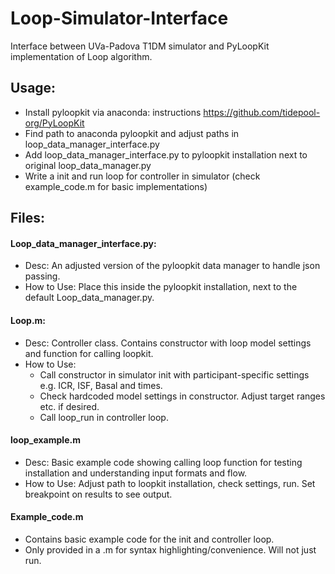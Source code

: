 # Loop-Simulator-Interface
Interface between UVa-Padova T1DM simulator and PyLoopKit implementation of Loop algorithm.

## Usage:
- Install pyloopkit via anaconda: instructions https://github.com/tidepool-org/PyLoopKit 
- Find path to anaconda pyloopkit and adjust paths in loop_data_manager_interface.py
- Add loop_data_manager_interface.py to pyloopkit installation next to original loop_data_manager.py
- Write a init and run loop for controller in simulator (check example_code.m for basic implementations)

## Files:

#### Loop_data_manager_interface.py: 
- Desc: An adjusted version of the pyloopkit data manager to handle json passing. 
- How to Use: Place this inside the pyloopkit installation, next to the default Loop_data_manager.py. 

#### Loop.m:
- Desc: Controller class. Contains constructor with loop model settings and function for calling loopkit.
- How to Use: 
    - Call constructor in simulator init with participant-specific settings e.g. ICR, ISF, Basal and times.
    - Check hardcoded model settings in constructor. Adjust target ranges etc. if desired. 
    - Call loop_run in controller loop.

#### loop_example.m 
- Desc: Basic example code showing calling loop function for testing installation and understanding input formats and flow.
- How to Use: Adjust path to loopkit installation, check settings, run. Set breakpoint on results to see output. 

#### Example_code.m
- Contains basic example code for the init and controller loop. 
- Only provided in a .m for syntax highlighting/convenience. Will not just run. 
